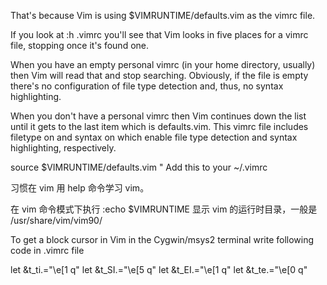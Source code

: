 That's because Vim is using $VIMRUNTIME/defaults.vim as the vimrc file.

If you look at :h .vimrc you'll see that Vim looks in five places for a vimrc file, stopping once it's found one.

When you have an empty personal vimrc (in your home directory, usually) then Vim will read that and stop searching. Obviously, if the file is empty there's no configuration of file type detection and, thus, no syntax highlighting.

When you don't have a personal vimrc then Vim continues down the list until it gets to the last item which is defaults.vim. This vimrc file includes filetype on and syntax on which enable file type detection and syntax highlighting, respectively.

source $VIMRUNTIME/defaults.vim   " Add this to your ~/.vimrc

习惯在 vim 用 help 命令学习 vim。

在 vim 命令模式下执行 :echo $VIMRUNTIME 显示 vim 的运行时目录，一般是 /usr/share/vim/vim90/

To get a block cursor in Vim in the Cygwin/msys2 terminal write following code in .vimrc file

let &t_ti.="\e[1 q"
let &t_SI.="\e[5 q"
let &t_EI.="\e[1 q"
let &t_te.="\e[0 q"

